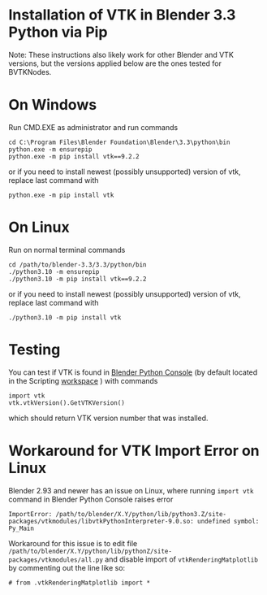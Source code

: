 # Installation of VTK in Blender 3.3 Python via Pip 

Note: These instructions also likely work for other Blender and VTK
versions, but the versions applied below are the ones tested for
BVTKNodes.

# On Windows

Run CMD.EXE as administrator and run commands
```
cd C:\Program Files\Blender Foundation\Blender\3.3\python\bin
python.exe -m ensurepip
python.exe -m pip install vtk==9.2.2
```
or if you need to install newest (possibly unsupported) version of vtk, replace last command with
```
python.exe -m pip install vtk
```

# On Linux

Run on normal terminal commands
```
cd /path/to/blender-3.3/3.3/python/bin
./python3.10 -m ensurepip
./python3.10 -m pip install vtk==9.2.2
```
or if you need to install newest (possibly unsupported) version of vtk, replace last command with
```
./python3.10 -m pip install vtk
```

# Testing

You can test if VTK is found in 
[Blender Python Console](https://docs.blender.org/manual/en/latest/editors/python_console.html)
(by default located in the Scripting 
[workspace](https://docs.blender.org/manual/en/latest/interface/window_system/workspaces.html)
) with commands

```
import vtk
vtk.vtkVersion().GetVTKVersion()
```

which should return VTK version number that was installed.


# Workaround for VTK Import Error on Linux

Blender 2.93 and newer has an issue on Linux, where running `import vtk` command in Blender Python Console raises error

```
ImportError: /path/to/blender/X.Y/python/lib/python3.Z/site-packages/vtkmodules/libvtkPythonInterpreter-9.0.so: undefined symbol: Py_Main
```

Workaround for this issue is to edit file
`/path/to/blender/X.Y/python/lib/pythonZ/site-packages/vtkmodules/all.py`
and disable import of `vtkRenderingMatplotlib` by commenting out the line like so:

```
# from .vtkRenderingMatplotlib import *
```
